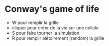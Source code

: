 # Conway's game of life

- W pour remplir la grille
- cliquer pour créer de la vie sur une cellule
- S pour faire tourner la simulation 
- R pour remplir alétoirement (random) la grille

